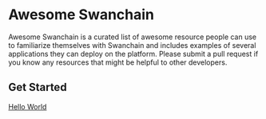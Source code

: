 # Awesome Swanchain

Awesome Swanchain is a curated list of awesome resource people can use to familiarize themselves with Swanchain and includes
examples of several applications they can deploy on the platform. Please submit a pull request if you know any resources
that might be helpful to other developers.

## Get Started 
[Hello World](hello_world)

